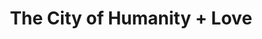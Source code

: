 ---
pid: fs125
title: The City of Humanity + Love
location_transcription: Logan Square
coordinates: "[-75.17174006555, 39.957977727837]"
zipcode: '19144'
gen_neighborhood: Northwest Philadelphia
neighborhood: Germantown
outside_phl: 
age: '47'
age_range: 40-49
instagram: 
image_file_name: fs_125.jpg
proposal_transcription: An Appropriate Monument would be people of all races, ages
  and ethnicities Holding hands in a circle.
topic: Inclusivity,Unity,Youth,Race Ethnicity
topic_summary: 0, 0, 0, 0
type: 
keywords_other: 
credit: 
image_labels: 
twitter: 
facebook: 
permalink: "/monuments/fs125/"
layout: item-page
---
